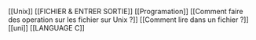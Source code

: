 [[Unix]] [[FICHIER  & ENTRER SORTIE]] [[Programation]] [[Comment faire des operation sur les fichier sur Unix ?]] [[Comment lire dans un fichier ?]]  [[uni]]  [[LANGUAGE C]]